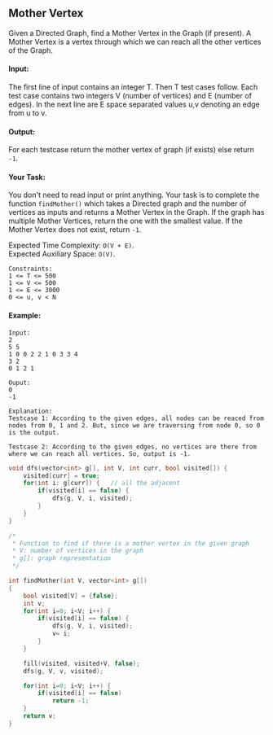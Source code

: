 ## Mother Vertex

Given a Directed Graph, find a Mother Vertex in the Graph (if present).
A Mother Vertex is a vertex through which we can reach all the other vertices of the Graph.

#### Input:

The first line of input contains an integer T. Then T test cases follow. Each test case contains two integers V (number of vertices) and E (number of edges). In the next line are E space separated values u,v denoting an edge from u to v.

#### Output:

For each testcase return the mother vertex of graph (if exists) else return `-1`.

#### Your Task:

You don't need to read input or print anything. Your task is to complete the function `findMother()` which takes a Directed graph and the number of vertices as inputs and returns a Mother Vertex in the Graph. If the graph has multiple Mother Vertices, return the one with the smallest value. If the Mother Vertex does not exist, return `-1`.

Expected Time Complexity: `O(V + E)`.  
Expected Auxiliary Space: `O(V)`.

```
Constraints:
1 <= T <= 500
1 <= V <= 500
1 <= E <= 3000
0 <= u, v < N
```

#### Example:

```
Input:
2
5 5
1 0 0 2 2 1 0 3 3 4
3 2
0 1 2 1

Ouput:
0
-1

Explanation:
Testcase 1: According to the given edges, all nodes can be reaced from nodes from 0, 1 and 2. But, since we are traversing from node 0, so 0 is the output.

Testcase 2: According to the given edges, no vertices are there from where we can reach all vertices. So, output is -1.
```

```c++
void dfs(vector<int> g[], int V, int curr, bool visited[]) {
    visited[curr] = true;
    for(int i: g[curr]) {   // all the adjacent
        if(visited[i] == false) {
            dfs(g, V, i, visited);
        }
    }
}

/*
 * Function to find if there is a mother vertex in the given graph
 * V: number of vertices in the graph
 * g[]: graph representation
 */

int findMother(int V, vector<int> g[])
{
    bool visited[V] = {false};
    int v;
    for(int i=0; i<V; i++) {
        if(visited[i] == false) {
            dfs(g, V, i, visited);
            v= i;
        }
    }

    fill(visited, visited+V, false);
    dfs(g, V, v, visited);

    for(int i=0; i<V; i++) {
        if(visited[i] == false)
            return -1;
    }
    return v;
}
```
